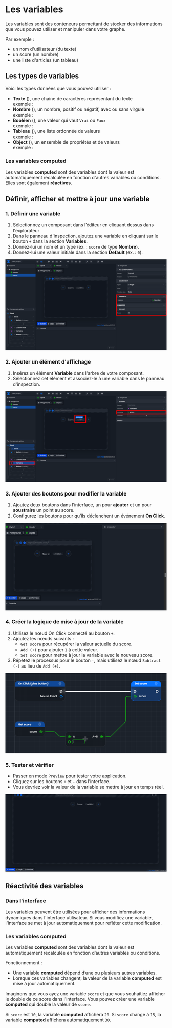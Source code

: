 <script setup lang="ts">
import {LEditorConsoleValue, LEditorConsoleType} from "@luna-park/editor";
import {LogicType} from "@luna-park/logicnodes";
</script>

# Les variables

Les variables sont des conteneurs permettant de stocker des informations que vous pouvez utiliser et manipuler dans votre graphe.

Par exemple :

- un nom d'utilisateur (du texte)
- un score (un nombre)
- une liste d'articles (un tableau)

## Les types de variables

Voici les types données que vous pouvez utiliser :

- **Texte** (<LEditorConsoleType :schema="LogicType.string()" />), une chaine de caractères représentant du texte<br>
exemple : <LEditorConsoleValue value="Hello World" />
- **Nombre** (<LEditorConsoleType :schema="LogicType.number()" />), un nombre, positif ou négatif, avec ou sans virgule<br>
exemple : <LEditorConsoleValue :value="42" />
- **Booléen** (<LEditorConsoleType :schema="LogicType.boolean()" />), une valeur qui vaut `Vrai` ou `Faux`<br>
exemple : <LEditorConsoleValue :value="true" />
- **Tableau** (<LEditorConsoleType :schema="LogicType.array(LogicType.number())" />), une liste ordonnée de valeurs<br>
exemple : <LEditorConsoleValue :value="[1, 2, 3]" />
- **Object** (<LEditorConsoleType :schema="LogicType.object({name: LogicType.string(), age: LogicType.number()})" />), un ensemble de propriétés et de valeurs<br>
exemple : <LEditorConsoleValue :value="{ name: 'John', age: 30 }" />

### Les variables computed

Les variables **computed** sont des variables dont la valeur est automatiquement recalculée en fonction d'autres variables ou conditions. Elles sont également **réactives**.

## Définir, afficher et mettre à jour une variable

### 1. Définir une variable

1. Sélectionnez un composant dans l’éditeur en cliquant dessus dans l'explorateur
2. Dans le panneau d'inspection, ajoutez une variable en cliquant sur le bouton `+` dans la section **Variables**.
3. Donnez-lui un nom et un type (ex. : `score` de type **Nombre**).
4. Donnez-lui une valeur initiale dans la section **Default** (ex. : `0`).

![Capture d'écran de l'éditeur Luna Park](../../../assets/visual-scripting/variables/screen1.png)


### 2. Ajouter un élément d'affichage

1. Insérez un élément **Variable** dans l'arbre de votre composant.
2. Sélectionnez cet élément et associez-le à une variable dans le panneau d'inspection.

![Capture d'écran de l'éditeur Luna Park](../../../assets/visual-scripting/variables/screen2.png)

### 3. Ajouter des boutons pour modifier la variable

1. Ajoutez deux boutons dans l’interface, un pour **ajouter** et un pour **soustraire** un point au score.
2. Configurez les boutons pour qu’ils déclenchent un événement **On Click**.

![Capture d'écran de l'éditeur Luna Park](../../../assets/visual-scripting/variables/gif1.gif)


### 4. Créer la logique de mise à jour de la variable

1. Utilisez le nœud On Click connecté au bouton `+`.
2. Ajoutez les nœuds suivants :
   - `Get score` pour récupérer la valeur actuelle du score.
   - `Add (+)` pour ajouter `1` à cette valeur.
   - `Set score` pour mettre à jour la variable avec le nouveau score.
3. Répétez le processus pour le bouton `-`, mais utilisez le nœud `Subtract (-)` au lieu de `Add (+)`.

![Capture d'écran de l'éditeur Luna Park](../../../assets/visual-scripting/variables/screen3.png)


### 5. Tester et vérifier

- Passer en mode `Preview` pour tester votre application.
- Cliquez sur les boutons `+` et `-` dans l’interface.
- Vous devriez voir la valeur de la variable se mettre à jour en temps réel.

![Capture d'écran de l'éditeur Luna Park](../../../assets/visual-scripting/variables/gif2.gif)

## Réactivité des variables

### Dans l'interface

Les variables peuvent être utilisées pour afficher des informations dynamiques dans l'interface utilisateur. Si vous modifiez une variable, l'interface se met à jour automatiquement pour refléter cette modification.

### Les variables computed

Les variables **computed** sont des variables dont la valeur est automatiquement recalculée en fonction d’autres variables ou conditions.

Fonctionnement :

- Une variable **computed** dépend d’une ou plusieurs autres variables.
- Lorsque ces variables changent, la valeur de la variable **computed** est mise à jour automatiquement.

Imaginons que vous ayez une variable `score` et que vous souhaitiez afficher le double de ce score dans l'interface. Vous pouvez créer une variable **computed** qui double la valeur de `score`.

Si `score` est `10`, la variable **computed** affichera `20`. Si `score` change à `15`, la variable **computed** affichera automatiquement `30`.
